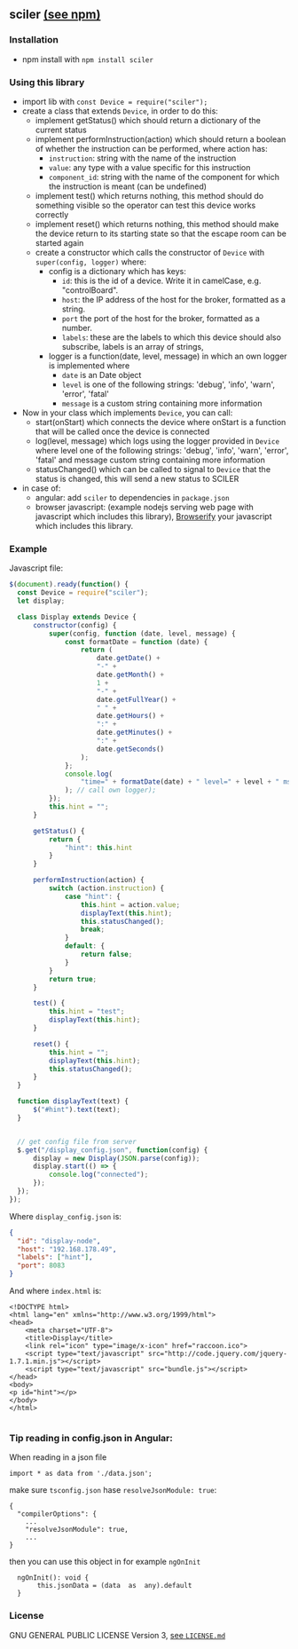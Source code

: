 ## sciler [(see npm)](https://www.npmjs.com/package/sciler)

### Installation
- npm install with ```npm install sciler```

### Using this library
- import lib with ```const Device = require("sciler");```
- create a class that extends `Device`, in order to do this:
    - implement getStatus() which should return a dictionary of the current status
    - implement performInstruction(action) which should return a boolean of whether the instruction can be performed, where action has:
        - `instruction`: string with the name of the instruction
        - `value`: any type with a value specific for this instruction
        - `component_id`: string with the name of the component for which the instruction is meant (can be undefined) 
    - implement test() which returns nothing, this method should do something visible so the operator can test this device works correctly
    - implement reset() which returns nothing, this method should make the device return to its starting state so that the escape room can be started again
    - create a constructor which calls the constructor of `Device` with `super(config, logger)` where:
        - config is a dictionary which has keys:
            - `id`: this is the id of a device. Write it in camelCase, e.g. "controlBoard".
            - `host`: the IP address of the host for the broker, formatted as a string.
            - `port` the port of the host for the broker, formatted as a number.
            - `labels`: these are the labels to which this device should also subscribe, labels is an array of strings, 
        - logger is a function(date, level, message) in which an own logger is implemented where
             - `date` is an Date object
             - `level` is one of the following strings: 'debug', 'info', 'warn', 'error', 'fatal'
             - `message` is a custom string containing more information
- Now in your class which implements `Device`, you can call:
    - start(onStart) which connects the device where onStart is a function that will be called once the device is connected
    - log(level, message) which logs using the logger provided in `Device` where level one of the following strings: 'debug', 'info', 'warn', 'error', 'fatal' and message custom string containing more information
    - statusChanged() which can be called to signal to `Device` that the status is changed, this will send a new status to SCILER
- in case of:
    - angular: add `sciler` to dependencies in `package.json`
    - browser javascript: (example nodejs serving web page with javascript which includes this library), [Browserify](http://browserify.org/) your javascript which includes this library.

### Example
Javascript file:
```javascript
$(document).ready(function() {
  const Device = require("sciler");
  let display;

  class Display extends Device {
      constructor(config) {
          super(config, function (date, level, message) {
              const formatDate = function (date) {
                  return (
                      date.getDate() +
                      "-" +
                      date.getMonth() +
                      1 +
                      "-" +
                      date.getFullYear() +
                      " " +
                      date.getHours() +
                      ":" +
                      date.getMinutes() +
                      ":" +
                      date.getSeconds()
                  );
              };
              console.log(
                  "time=" + formatDate(date) + " level=" + level + " msg=" + message
              ); // call own logger);
          });
          this.hint = "";
      }

      getStatus() {
          return {
              "hint": this.hint
          }
      }

      performInstruction(action) {
          switch (action.instruction) {
              case "hint": {
                  this.hint = action.value;
                  displayText(this.hint);
                  this.statusChanged();
                  break;
              }
              default: {
                  return false;
              }
          }
          return true;
      }

      test() {
          this.hint = "test";
          displayText(this.hint);
      }

      reset() {
          this.hint = "";
          displayText(this.hint);
          this.statusChanged();
      }
  }

  function displayText(text) {
      $("#hint").text(text);
  }


  // get config file from server
  $.get("/display_config.json", function(config) {
      display = new Display(JSON.parse(config));
      display.start(() => {
          console.log("connected");
      });
  });
});

```
Where `display_config.json` is:
```json
{
  "id": "display-node",
  "host": "192.168.178.49",
  "labels": ["hint"],
  "port": 8083
}
```
And where `index.html` is:
```haml
<!DOCTYPE html>
<html lang="en" xmlns="http://www.w3.org/1999/html">
<head>
    <meta charset="UTF-8">
    <title>Display</title>
    <link rel="icon" type="image/x-icon" href="raccoon.ico">
    <script type="text/javascript" src="http://code.jquery.com/jquery-1.7.1.min.js"></script>
    <script type="text/javascript" src="bundle.js"></script>
</head>
<body>
<p id="hint"></p>
</body>
</html>


```


### Tip reading in config.json in Angular:
When reading in a json file
```
import * as data from './data.json';
```

make sure `tsconfig.json` hase `resolveJsonModule: true`:
```
{
  "compilerOptions": {
    ...
    "resolveJsonModule": true,
    ...
}
```

then you can use this object in for example `ngOnInit`
```
  ngOnInit(): void {
       this.jsonData = (data  as  any).default
  }
```

### License
GNU GENERAL PUBLIC LICENSE Version 3, [see `LICENSE.md`](LICENSE.md)
